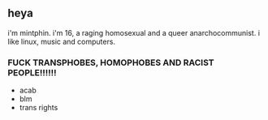 ## heya

i'm mintphin. i'm 16, a raging homosexual and a queer anarchocommunist. i like linux, music and computers.

### FUCK TRANSPHOBES, HOMOPHOBES AND RACIST PEOPLE!!!!!!

- acab
- blm
- trans rights
